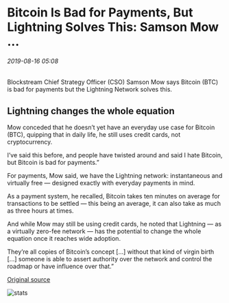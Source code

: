 # Bitcoin Is Bad for Payments, But Lightning Solves This: Samson Mow ...

###### 2019-08-16 05:08

Blockstream Chief Strategy Officer (CSO) Samson Mow says Bitcoin (BTC) is bad for payments but the Lightning Network solves this.

## Lightning changes the whole equation

Mow conceded that he doesn’t yet have an everyday use case for Bitcoin (BTC), quipping that in daily life, he still uses credit cards, not cryptocurrency.

I’ve said this before, and people have twisted around and said I hate Bitcoin, but Bitcoin is bad for payments.”

For payments, Mow said, we have the Lightning network: instantaneous and virtually free — designed exactly with everyday payments in mind.

As a payment system, he recalled, Bitcoin takes ten minutes on average for transactions to be settled — this being an average, it can also take as much as three hours at times.

And while Mow may still be using credit cards, he noted that Lightning — as a virtually zero-fee network — has the potential to change the whole equation once it reaches wide adoption.

They’re all copies of Bitcoin’s concept \[...\] without that kind of virgin birth \[...\] someone is able to assert authority over the network and control the roadmap or have influence over that.”

[Original source](https://cointelegraph.com/news/bitcoin-is-bad-for-payments-but-lightning-solves-this-samson-mow)

![stats](https://c.statcounter.com/11760860/0/a89fa40b/1/ "stats")